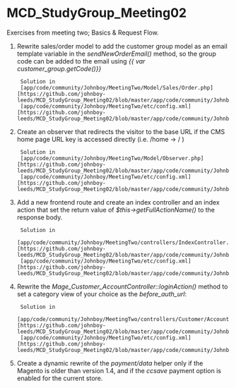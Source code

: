 MCD_StudyGroup_Meeting02
========================

Exercises from meeting two; Basics &amp; Request Flow.

1. Rewrite sales/order model to add the customer group model as an email template variable in the *sendNewOrderEmail()* method, so the group code can be added to the email using *{{ var customer_group.getCode()}}*

        Solution in 
        [app/code/community/Johnboy/MeetingTwo/Model/Sales/Order.php][https://github.com/johnboy-leeds/MCD_StudyGroup_Meeting02/blob/master/app/code/community/Johnboy/MeetingTwo/Model/Sales/Order.php]
        [app/code/community/Johnboy/MeetingTwo/etc/config.xml][https://github.com/johnboy-leeds/MCD_StudyGroup_Meeting02/blob/master/app/code/community/Johnboy/MeetingTwo/etc/config.xml]

2. Create an observer that redirects the visitor to the base URL if the CMS home page URL key is accessed directly (i.e. /home -> / )

        Solution in 
        [app/code/community/Johnboy/MeetingTwo/Model/Observer.php][https://github.com/johnboy-leeds/MCD_StudyGroup_Meeting02/blob/master/app/code/community/Johnboy/MeetingTwo/Model/Observer.php]
        [app/code/community/Johnboy/MeetingTwo/etc/config.xml][https://github.com/johnboy-leeds/MCD_StudyGroup_Meeting02/blob/master/app/code/community/Johnboy/MeetingTwo/etc/config.xml]

3. Add a new frontend route and create an index controller and an index action that set the return value of *$this->getFullActionName()* to the response body.

        Solution in 
        [app/code/community/Johnboy/MeetingTwo/controllers/IndexController.php][https://github.com/johnboy-leeds/MCD_StudyGroup_Meeting02/blob/master/app/code/community/Johnboy/MeetingTwo/controllers/IndexController.php]
        [app/code/community/Johnboy/MeetingTwo/etc/config.xml][https://github.com/johnboy-leeds/MCD_StudyGroup_Meeting02/blob/master/app/code/community/Johnboy/MeetingTwo/etc/config.xml]

4. Rewrite the *Mage_Customer_AccountController::loginAction()* method to set a category view of your choice as the *before_auth_url*:

        Solution in 
        [app/code/community/Johnboy/MeetingTwo/controllers/Customer/AccountController.php][https://github.com/johnboy-leeds/MCD_StudyGroup_Meeting02/blob/master/app/code/community/Johnboy/MeetingTwo/controllers/Customer/AccountController.php]
        [app/code/community/Johnboy/MeetingTwo/etc/config.xml][https://github.com/johnboy-leeds/MCD_StudyGroup_Meeting02/blob/master/app/code/community/Johnboy/MeetingTwo/etc/config.xml]

5. Create a dynamic rewrite of the *payment/data* helper only if the Magento is older than version 1.4, and if the *ccsave* payment option is enabled for the current store.